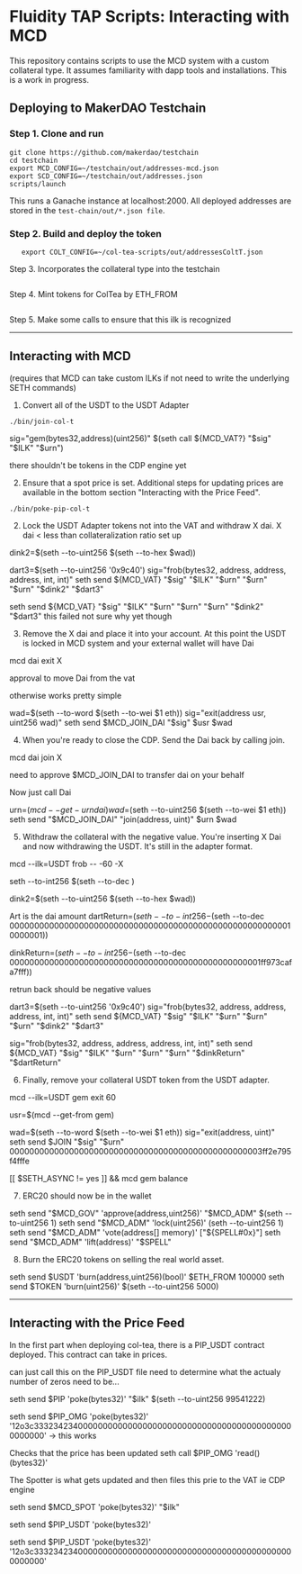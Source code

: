 # Fluidity TAP Scripts: Interacting with MCD
This repository contains scripts to use the MCD system with a custom collateral type. It assumes familiarity with dapp tools and installations. This is a work in progress.

## Deploying to MakerDAO Testchain

### Step 1. Clone and run

```
git clone https://github.com/makerdao/testchain
cd testchain
export MCD_CONFIG=~/testchain/out/addresses-mcd.json
export SCD_CONFIG=~/testchain/out/addresses.json
scripts/launch
```

This runs a Ganache instance at localhost:2000. All deployed addresses are stored in the `test-chain/out/*.json file`.

### Step 2. Build and deploy the token

```./bin/deploy-col-tea
   export COLT_CONFIG=~/col-tea-scripts/out/addressesColtT.json
```
Step 3.
Incorporates the collateral type into the testchain

```./bin/deploy-spell
```
Step 4.
Mint tokens for ColTea by ETH_FROM
```./bin/mint-col-tea
```

Step 5.
Make some calls to ensure that this ilk is recognized
_______________________________________________

## Interacting with MCD
(requires that MCD can take custom ILKs if not need to write the underlying SETH commands)

1. Convert all of the USDT to the USDT Adapter

```
./bin/join-col-t
```

sig="gem(bytes32,address)(uint256)"
$(seth call ${MCD_VAT?} "$sig" "$ILK" "$urn")

there shouldn't be tokens in the CDP engine yet

2. Ensure that a spot price is set. Additional steps for updating prices are available in the bottom section "Interacting with the Price Feed".
```
./bin/poke-pip-col-t
```



2. Lock the USDT Adapter tokens not into the VAT and withdraw X dai. X dai < less than collateralization ratio set up

dink2=$(seth --to-uint256 $(seth --to-hex $wad))

dart3=$(seth --to-uint256 '0x9c40')
sig="frob(bytes32, address, address, address, int, int)"
seth send ${MCD_VAT} "$sig" "$ILK" "$urn" "$urn" "$urn" "$dink2" "$dart3"

seth send ${MCD_VAT} "$sig" "$ILK" "$urn" "$urn" "$urn" "$dink2" "$dart3" this failed not sure why yet though

3.  Remove the X dai and place it into your account. At this point the USDT is locked in MCD system and your external wallet will have Dai

mcd dai exit X

approval to move Dai from the vat

otherwise works pretty simple

wad=$(seth --to-word $(seth --to-wei $1 eth))
sig="exit(address usr, uint256 wad)"
seth send $MCD_JOIN_DAI "$sig" $usr $wad

4. When you're ready to close the CDP. Send the Dai back by calling join.

mcd dai join X

need to approve $MCD_JOIN_DAI to transfer dai on your behalf

Now just call Dai

urn=$(mcd --get-urn dai)
wad=$(seth --to-uint256 $(seth --to-wei $1 eth))
seth send "$MCD_JOIN_DAI" "join(address, uint)" $urn $wad

5. Withdraw the collateral with the negative value. You're inserting X Dai and now withdrawing
the USDT. It's still in the adapter format.

mcd --ilk=USDT frob -- -60 -X

seth --to-int256 $(seth --to-dec )

dink2=$(seth --to-uint256 $(seth --to-hex $wad))

Art is the dai amount
dartReturn=$(seth --to-int256 -$(seth --to-dec 0000000000000000000000000000000000000000000000000000000010000001))

dinkReturn=$(seth --to-int256 -$(seth --to-dec 000000000000000000000000000000000000000000000000001ff973cafa7fff))

retrun back should be negative values

dart3=$(seth --to-uint256 '0x9c40')
sig="frob(bytes32, address, address, address, int, int)"
seth send ${MCD_VAT} "$sig" "$ILK" "$urn" "$urn" "$urn" "$dink2" "$dart3"

sig="frob(bytes32, address, address, address, int, int)"
seth send ${MCD_VAT} "$sig" "$ILK" "$urn" "$urn" "$urn" "$dinkReturn" "$dartReturn"

6. Finally, remove your collateral USDT token from the USDT adapter.

mcd --ilk=USDT gem exit 60

usr=$(mcd --get-from gem)

wad=$(seth --to-word $(seth --to-wei $1 eth))
sig="exit(address, uint)"
seth send $JOIN "$sig" "$urn" 000000000000000000000000000000000000000000000000003ff2e795f4fffe

[[ $SETH_ASYNC != yes ]] && mcd gem balance

7. ERC20 should now be in the wallet

seth send "$MCD_GOV" 'approve(address,uint256)' "$MCD_ADM" $(seth --to-uint256 1)
seth send "$MCD_ADM" 'lock(uint256)' (seth --to-uint256 1)
seth send "$MCD_ADM" 'vote(address[] memory)' ["${SPELL#0x}"]
seth send "$MCD_ADM" 'lift(address)' "$SPELL"

8. Burn the ERC20 tokens on selling the real world asset.

seth send $USDT 'burn(address,uint256)(bool)' $ETH_FROM 100000
 seth send $TOKEN 'burn(uint256)' $(seth --to-uint256 5000)

-----------------------------------------------------------------------------

## Interacting with the Price Feed

In the first part when deploying col-tea, there is a PIP_USDT contract deployed. This contract can take in prices.

can just call this on the PIP_USDT file need to determine what the actualy number of zeros need to be...


seth send $PIP 'poke(bytes32)' "$ilk" $(seth --to-uint256 99541222)

seth send $PIP_OMG 'poke(bytes32)' '12o3c33323423400000000000000000000000000000000000000000000000000' -> this works

Checks that the price has been updated
seth call $PIP_OMG 'read()(bytes32)'

The Spotter is what gets updated and then files this prie to the VAT ie CDP engine

seth send $MCD_SPOT 'poke(bytes32)' "$ilk"


seth send $PIP_USDT 'poke(bytes32)'


seth send $PIP_USDT 'poke(bytes32)' '12o3c33323423400000000000000000000000000000000000000000000000000'
